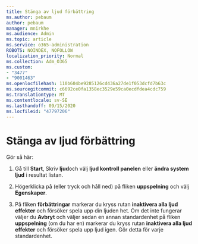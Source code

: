 ```yaml
---
title: Stänga av ljud förbättring
ms.author: pebaum
author: pebaum
manager: mnirkhe
ms.audience: Admin
ms.topic: article
ms.service: o365-administration
ROBOTS: NOINDEX, NOFOLLOW
localization_priority: Normal
ms.collection: Adm_O365
ms.custom:
- "3477"
- "9001463"
ms.openlocfilehash: 110b604be9285126cd436a27de1f053dcfd7b63c
ms.sourcegitcommit: c6692ce0fa1358ec3529e59ca0ecdfdea4cdc759
ms.translationtype: MT
ms.contentlocale: sv-SE
ms.lasthandoff: 09/15/2020
ms.locfileid: "47797206"
---
```

# <a name="turn-off-audio-enhancement"></a>Stänga av ljud förbättring

Gör så här:

1. Gå till **Start**, Skriv **ljud**och välj **ljud kontroll panelen** eller **ändra system ljud** i resultat listan.

2. Högerklicka på (eller tryck och håll ned) på fliken **uppspelning** och välj **Egenskaper**.

3. På fliken **förbättringar** markerar du kryss rutan **inaktivera alla ljud effekter** och försöker spela upp din ljuden het. Om det inte fungerar väljer du **Avbryt** och väljer sedan en annan standardenhet på fliken **uppspelning** (om du har en) markerar du kryss rutan **inaktivera alla ljud effekter** och försöker spela upp ljud igen. Gör detta för varje standardenhet.
